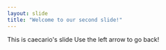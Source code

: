 ```yaml
---
layout: slide
title: "Welcome to our second slide!"
---
```

This is caecario's slide 
Use the left arrow to go back!
